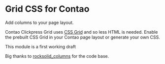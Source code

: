 # Grid CSS for Contao

Add columns to your page layout.

Contao Clickpress Grid uses [CSS Grid](https://css-tricks.com/snippets/css/complete-guide-grid/) and so less HTML is needed.
Enable the prebuilt CSS Grid in your Contao page layout or generate your own CSS.   

This module is a first working draft

Big thanks to [rocksolid_columns](https://github.com/madeyourday/contao-rocksolid-columns) for the code base.   
